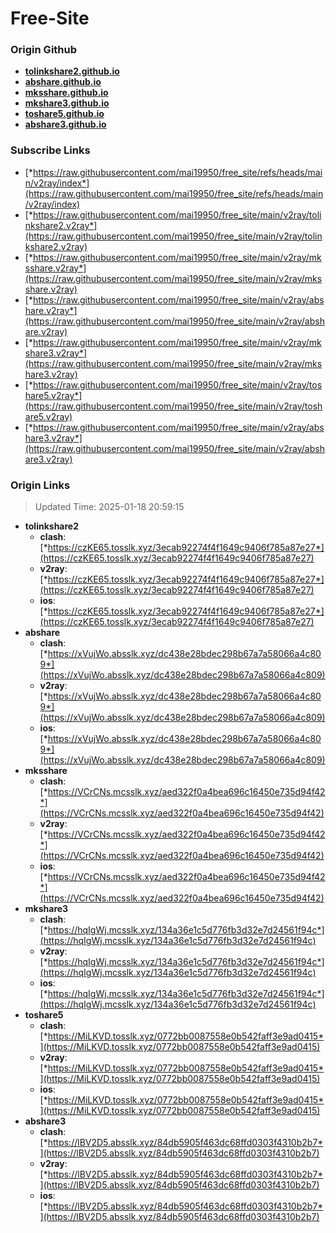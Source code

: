 # Free-Site

### Origin Github

- [**tolinkshare2.github.io**](https://github.com/tolinkshare2/tolinkshare2.github.io)
- [**abshare.github.io**](https://github.com/abshare/abshare.github.io)
- [**mksshare.github.io**](https://github.com/mksshare/mksshare.github.io)
- [**mkshare3.github.io**](https://github.com/mkshare3/mkshare3.github.io)
- [**toshare5.github.io**](https://github.com/toshare5/toshare5.github.io)
- [**abshare3.github.io**](https://github.com/abshare3/abshare3.github.io)

### Subscribe Links

- [*https://raw.githubusercontent.com/mai19950/free_site/refs/heads/main/v2ray/index*](https://raw.githubusercontent.com/mai19950/free_site/refs/heads/main/v2ray/index)
- [*https://raw.githubusercontent.com/mai19950/free_site/main/v2ray/tolinkshare2.v2ray*](https://raw.githubusercontent.com/mai19950/free_site/main/v2ray/tolinkshare2.v2ray)
- [*https://raw.githubusercontent.com/mai19950/free_site/main/v2ray/mksshare.v2ray*](https://raw.githubusercontent.com/mai19950/free_site/main/v2ray/mksshare.v2ray)
- [*https://raw.githubusercontent.com/mai19950/free_site/main/v2ray/abshare.v2ray*](https://raw.githubusercontent.com/mai19950/free_site/main/v2ray/abshare.v2ray)
- [*https://raw.githubusercontent.com/mai19950/free_site/main/v2ray/mkshare3.v2ray*](https://raw.githubusercontent.com/mai19950/free_site/main/v2ray/mkshare3.v2ray)
- [*https://raw.githubusercontent.com/mai19950/free_site/main/v2ray/toshare5.v2ray*](https://raw.githubusercontent.com/mai19950/free_site/main/v2ray/toshare5.v2ray)
- [*https://raw.githubusercontent.com/mai19950/free_site/main/v2ray/abshare3.v2ray*](https://raw.githubusercontent.com/mai19950/free_site/main/v2ray/abshare3.v2ray)

### Origin Links

> Updated Time: 2025-01-18 20:59:15

- **tolinkshare2**
  - **clash**: [*https://czKE65.tosslk.xyz/3ecab92274f4f1649c9406f785a87e27*](https://czKE65.tosslk.xyz/3ecab92274f4f1649c9406f785a87e27)
  - **v2ray**: [*https://czKE65.tosslk.xyz/3ecab92274f4f1649c9406f785a87e27*](https://czKE65.tosslk.xyz/3ecab92274f4f1649c9406f785a87e27)
  - **ios**: [*https://czKE65.tosslk.xyz/3ecab92274f4f1649c9406f785a87e27*](https://czKE65.tosslk.xyz/3ecab92274f4f1649c9406f785a87e27)
- **abshare**
  - **clash**: [*https://xVujWo.absslk.xyz/dc438e28bdec298b67a7a58066a4c809*](https://xVujWo.absslk.xyz/dc438e28bdec298b67a7a58066a4c809)
  - **v2ray**: [*https://xVujWo.absslk.xyz/dc438e28bdec298b67a7a58066a4c809*](https://xVujWo.absslk.xyz/dc438e28bdec298b67a7a58066a4c809)
  - **ios**: [*https://xVujWo.absslk.xyz/dc438e28bdec298b67a7a58066a4c809*](https://xVujWo.absslk.xyz/dc438e28bdec298b67a7a58066a4c809)
- **mksshare**
  - **clash**: [*https://VCrCNs.mcsslk.xyz/aed322f0a4bea696c16450e735d94f42*](https://VCrCNs.mcsslk.xyz/aed322f0a4bea696c16450e735d94f42)
  - **v2ray**: [*https://VCrCNs.mcsslk.xyz/aed322f0a4bea696c16450e735d94f42*](https://VCrCNs.mcsslk.xyz/aed322f0a4bea696c16450e735d94f42)
  - **ios**: [*https://VCrCNs.mcsslk.xyz/aed322f0a4bea696c16450e735d94f42*](https://VCrCNs.mcsslk.xyz/aed322f0a4bea696c16450e735d94f42)
- **mkshare3**
  - **clash**: [*https://hqIgWj.mcsslk.xyz/134a36e1c5d776fb3d32e7d24561f94c*](https://hqIgWj.mcsslk.xyz/134a36e1c5d776fb3d32e7d24561f94c)
  - **v2ray**: [*https://hqIgWj.mcsslk.xyz/134a36e1c5d776fb3d32e7d24561f94c*](https://hqIgWj.mcsslk.xyz/134a36e1c5d776fb3d32e7d24561f94c)
  - **ios**: [*https://hqIgWj.mcsslk.xyz/134a36e1c5d776fb3d32e7d24561f94c*](https://hqIgWj.mcsslk.xyz/134a36e1c5d776fb3d32e7d24561f94c)
- **toshare5**
  - **clash**: [*https://MiLKVD.tosslk.xyz/0772bb0087558e0b542faff3e9ad0415*](https://MiLKVD.tosslk.xyz/0772bb0087558e0b542faff3e9ad0415)
  - **v2ray**: [*https://MiLKVD.tosslk.xyz/0772bb0087558e0b542faff3e9ad0415*](https://MiLKVD.tosslk.xyz/0772bb0087558e0b542faff3e9ad0415)
  - **ios**: [*https://MiLKVD.tosslk.xyz/0772bb0087558e0b542faff3e9ad0415*](https://MiLKVD.tosslk.xyz/0772bb0087558e0b542faff3e9ad0415)
- **abshare3**
  - **clash**: [*https://lBV2D5.absslk.xyz/84db5905f463dc68ffd0303f4310b2b7*](https://lBV2D5.absslk.xyz/84db5905f463dc68ffd0303f4310b2b7)
  - **v2ray**: [*https://lBV2D5.absslk.xyz/84db5905f463dc68ffd0303f4310b2b7*](https://lBV2D5.absslk.xyz/84db5905f463dc68ffd0303f4310b2b7)
  - **ios**: [*https://lBV2D5.absslk.xyz/84db5905f463dc68ffd0303f4310b2b7*](https://lBV2D5.absslk.xyz/84db5905f463dc68ffd0303f4310b2b7)
